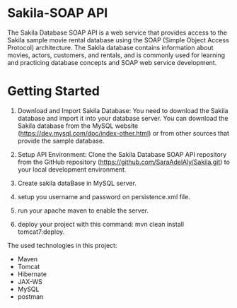 # Sakila-SOAP API
The Sakila Database SOAP API is a web service that provides access to the Sakila sample movie rental database using the SOAP (Simple Object Access Protocol) architecture. The Sakila database contains information about movies, actors, customers, and rentals, and is commonly used for learning and practicing database concepts and SOAP web service development. 

# Getting Started
1. Download and Import Sakila Database: You need to download the Sakila database and import it into your database server. You can download the Sakila database from the MySQL website (https://dev.mysql.com/doc/index-other.html) or from other sources that provide the sample database.

2. Setup API Environment: Clone the Sakila Database SOAP API repository from the GitHub repository (https://github.com/SaraAdelAly/Sakila.git) to your local development environment. 
3. Create sakila dataBase in MySQL server.
4. setup you username and password on persistence.xml file.
5. run your apache maven to enable the server.
6. deploy your project with this command: mvn clean install tomcat7:deploy. 

The used technologies in this project:
- Maven
- Tomcat
- Hibernate
- JAX-WS
- MySQL
- postman
 
